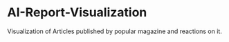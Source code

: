# AI-Report-Visualization
Visualization of Articles published by popular magazine and reactions on it.
